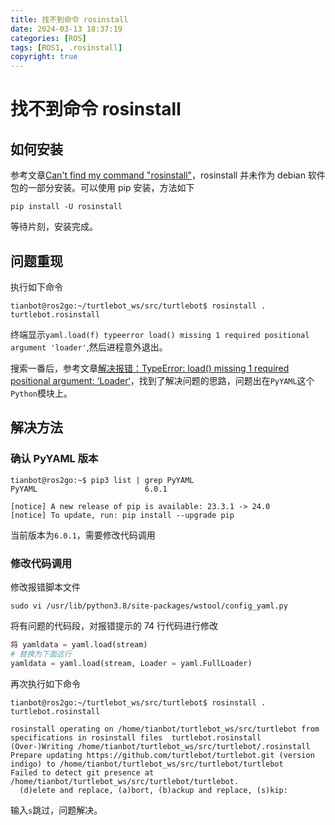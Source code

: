 ```yaml
---
title: 找不到命令 rosinstall
date: 2024-03-13 18:37:19
categories: [ROS]
tags: [ROS1, .rosinstall]
copyright: true
---
```


# 找不到命令 rosinstall

## 如何安装
参考文章[Can't find my command "rosinstall"](https://answers.ros.org/question/32329/cant-find-my-command-rosinstall/)，rosinstall 并未作为 debian 软件包的一部分安装。可以使用 pip 安装，方法如下
```shell
pip install -U rosinstall
```
等待片刻，安装完成。

## 问题重现

执行如下命令
```shell
tianbot@ros2go:~/turtlebot_ws/src/turtlebot$ rosinstall . turtlebot.rosinstall 
```

终端显示`yaml.load(f) typeerror load() missing 1 required positional argument 'loader'`,然后进程意外退出。

搜索一番后，参考文章[解决报错：TypeError: load() missing 1 required positional argument: ‘Loader‘](https://blog.csdn.net/qq_44824148/article/details/122337056)，找到了解决问题的思路，问题出在`PyYAML`这个`Python`模块上。

## 解决方法

### 确认 PyYAML 版本

```shell
tianbot@ros2go:~$ pip3 list | grep PyYAML
PyYAML                        6.0.1

[notice] A new release of pip is available: 23.3.1 -> 24.0
[notice] To update, run: pip install --upgrade pip
```
当前版本为`6.0.1`，需要修改代码调用

### 修改代码调用

修改报错脚本文件
```shell
sudo vi /usr/lib/python3.8/site-packages/wstool/config_yaml.py
```

将有问题的代码段，对报错提示的 74 行代码进行修改
```python
将 yamldata = yaml.load(stream)
# 替换为下面这行
yamldata = yaml.load(stream, Loader = yaml.FullLoader)
```


再次执行如下命令
```shell
tianbot@ros2go:~/turtlebot_ws/src/turtlebot$ rosinstall . turtlebot.rosinstall 
```

```shell
rosinstall operating on /home/tianbot/turtlebot_ws/src/turtlebot from specifications in rosinstall files  turtlebot.rosinstall
(Over-)Writing /home/tianbot/turtlebot_ws/src/turtlebot/.rosinstall
Prepare updating https://github.com/turtlebot/turtlebot.git (version indigo) to /home/tianbot/turtlebot_ws/src/turtlebot/turtlebot
Failed to detect git presence at /home/tianbot/turtlebot_ws/src/turtlebot/turtlebot.
  (d)elete and replace, (a)bort, (b)ackup and replace, (s)kip: 
```
输入`s`跳过，问题解决。